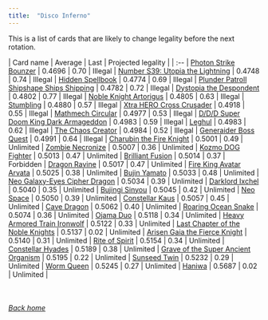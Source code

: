 ```yaml
---
title:  "Disco Inferno"
---
```


This is a list of cards that are likely to change legality before the next rotation.

| Card name | Average | Last | Projected legality |
| :-- |
[Photon Strike Bounzer](https://db.ygoprodeck.com/card/?search=Photon%20Strike%20Bounzer) | 0.4696 | 0.70 | Illegal |
[Number S39: Utopia the Lightning](https://db.ygoprodeck.com/card/?search=Number%20S39:%20Utopia%20the%20Lightning) | 0.4748 | 0.74 | Illegal |
[Hidden Spellbook](https://db.ygoprodeck.com/card/?search=Hidden%20Spellbook) | 0.4774 | 0.69 | Illegal |
[Plunder Patroll Shipshape Ships Shipping](https://db.ygoprodeck.com/card/?search=Plunder%20Patroll%20Shipshape%20Ships%20Shipping) | 0.4782 | 0.72 | Illegal |
[Dystopia the Despondent](https://db.ygoprodeck.com/card/?search=Dystopia%20the%20Despondent) | 0.4802 | 0.77 | Illegal |
[Noble Knight Artorigus](https://db.ygoprodeck.com/card/?search=Noble%20Knight%20Artorigus) | 0.4805 | 0.63 | Illegal |
[Stumbling](https://db.ygoprodeck.com/card/?search=Stumbling) | 0.4880 | 0.57 | Illegal |
[Xtra HERO Cross Crusader](https://db.ygoprodeck.com/card/?search=Xtra%20HERO%20Cross%20Crusader) | 0.4918 | 0.55 | Illegal |
[Mathmech Circular](https://db.ygoprodeck.com/card/?search=Mathmech%20Circular) | 0.4977 | 0.53 | Illegal |
[D/D/D Super Doom King Dark Armageddon](https://db.ygoprodeck.com/card/?search=D/D/D%20Super%20Doom%20King%20Dark%20Armageddon) | 0.4983 | 0.59 | Illegal |
[Leghul](https://db.ygoprodeck.com/card/?search=Leghul) | 0.4983 | 0.62 | Illegal |
[The Chaos Creator](https://db.ygoprodeck.com/card/?search=The%20Chaos%20Creator) | 0.4984 | 0.52 | Illegal |
[Generaider Boss Quest](https://db.ygoprodeck.com/card/?search=Generaider%20Boss%20Quest) | 0.4991 | 0.64 | Illegal |
[Charubin the Fire Knight](https://db.ygoprodeck.com/card/?search=Charubin%20the%20Fire%20Knight) | 0.5001 | 0.49 | Unlimited |
[Zombie Necronize](https://db.ygoprodeck.com/card/?search=Zombie%20Necronize) | 0.5007 | 0.36 | Unlimited |
[Kozmo DOG Fighter](https://db.ygoprodeck.com/card/?search=Kozmo%20DOG%20Fighter) | 0.5013 | 0.47 | Unlimited |
[Brilliant Fusion](https://db.ygoprodeck.com/card/?search=Brilliant%20Fusion) | 0.5014 | 0.37 | Forbidden |
[Dragon Ravine](https://db.ygoprodeck.com/card/?search=Dragon%20Ravine) | 0.5017 | 0.47 | Unlimited |
[Fire King Avatar Arvata](https://db.ygoprodeck.com/card/?search=Fire%20King%20Avatar%20Arvata) | 0.5025 | 0.38 | Unlimited |
[Bujin Yamato](https://db.ygoprodeck.com/card/?search=Bujin%20Yamato) | 0.5033 | 0.48 | Unlimited |
[Neo Galaxy-Eyes Cipher Dragon](https://db.ygoprodeck.com/card/?search=Neo%20Galaxy-Eyes%20Cipher%20Dragon) | 0.5034 | 0.39 | Unlimited |
[Darklord Ixchel](https://db.ygoprodeck.com/card/?search=Darklord%20Ixchel) | 0.5040 | 0.35 | Unlimited |
[Bujingi Sinyou](https://db.ygoprodeck.com/card/?search=Bujingi%20Sinyou) | 0.5045 | 0.42 | Unlimited |
[Neo Space](https://db.ygoprodeck.com/card/?search=Neo%20Space) | 0.5050 | 0.39 | Unlimited |
[Constellar Kaus](https://db.ygoprodeck.com/card/?search=Constellar%20Kaus) | 0.5057 | 0.45 | Unlimited |
[Cave Dragon](https://db.ygoprodeck.com/card/?search=Cave%20Dragon) | 0.5062 | 0.40 | Unlimited |
[Roaring Ocean Snake](https://db.ygoprodeck.com/card/?search=Roaring%20Ocean%20Snake) | 0.5074 | 0.36 | Unlimited |
[Ojama Duo](https://db.ygoprodeck.com/card/?search=Ojama%20Duo) | 0.5118 | 0.34 | Unlimited |
[Heavy Armored Train Ironwolf](https://db.ygoprodeck.com/card/?search=Heavy%20Armored%20Train%20Ironwolf) | 0.5122 | 0.33 | Unlimited |
[Last Chapter of the Noble Knights](https://db.ygoprodeck.com/card/?search=Last%20Chapter%20of%20the%20Noble%20Knights) | 0.5137 | 0.02 | Unlimited |
[Arisen Gaia the Fierce Knight](https://db.ygoprodeck.com/card/?search=Arisen%20Gaia%20the%20Fierce%20Knight) | 0.5140 | 0.31 | Unlimited |
[Rite of Spirit](https://db.ygoprodeck.com/card/?search=Rite%20of%20Spirit) | 0.5154 | 0.34 | Unlimited |
[Constellar Hyades](https://db.ygoprodeck.com/card/?search=Constellar%20Hyades) | 0.5189 | 0.38 | Unlimited |
[Grave of the Super Ancient Organism](https://db.ygoprodeck.com/card/?search=Grave%20of%20the%20Super%20Ancient%20Organism) | 0.5195 | 0.22 | Unlimited |
[Sunseed Twin](https://db.ygoprodeck.com/card/?search=Sunseed%20Twin) | 0.5232 | 0.29 | Unlimited |
[Worm Queen](https://db.ygoprodeck.com/card/?search=Worm%20Queen) | 0.5245 | 0.27 | Unlimited |
[Haniwa](https://db.ygoprodeck.com/card/?search=Haniwa) | 0.5687 | 0.02 | Unlimited |

<br>

###### [Back home](index)
